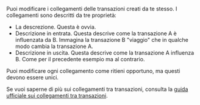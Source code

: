 Puoi modificare i collegamenti delle transazioni creati da te stesso. I collegamenti sono descritti da tre proprietà:

* La descrezione. Questa è ovvia.
* Descrizione in entrata. Questa descrive come la transazione A è influenzata da B. Immagina la transazione B "viaggio" che in qualche modo cambia la transazione A.
* Descrizione in uscita. Questa descrive come la transazione A influenza B. Come per il precedente esempio ma al contrario.

Puoi modificare ogni collegamento come ritieni opportuno, ma questi devono essere unici.

Se vuoi saperne di più sui collegamenti tra transazioni, consulta la [guida ufficiale sui collegamenti tra transazioni](https://docs.firefly-iii.org/advanced-concepts/links).